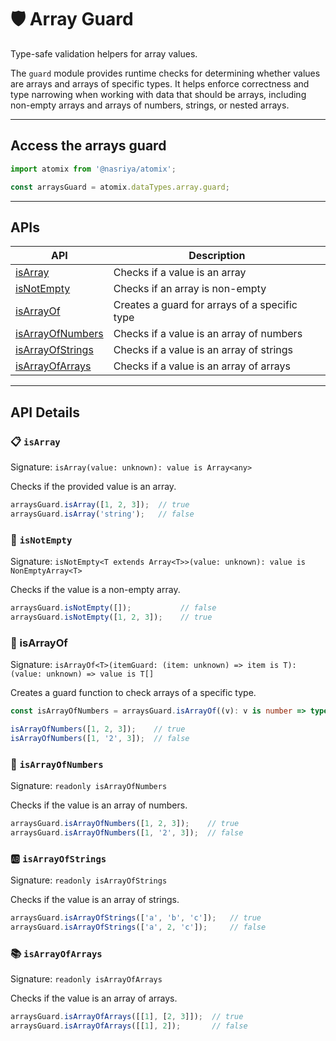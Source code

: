 # 🛡️ Array Guard  
Type-safe validation helpers for array values.

The `guard` module provides runtime checks for determining whether values are arrays and arrays of specific types. It helps enforce correctness and type narrowing when working with data that should be arrays, including non-empty arrays and arrays of numbers, strings, or nested arrays.

---

## Access the arrays guard

```ts
import atomix from '@nasriya/atomix';

const arraysGuard = atomix.dataTypes.array.guard;
```
---
## APIs
| API                                    | Description                                   |
| -------------------------------------- | --------------------------------------------- |
| [isArray](#-isarray)                   | Checks if a value is an array                 |
| [isNotEmpty](#-isnotempty)             | Checks if an array is non-empty               |
| [isArrayOf](#-isarrayof)               | Creates a guard for arrays of a specific type |
| [isArrayOfNumbers](#-isarrayofnumbers) | Checks if a value is an array of numbers      |
| [isArrayOfStrings](#-isarrayofstrings) | Checks if a value is an array of strings      |
| [isArrayOfArrays](#-isarrayofarrays)   | Checks if a value is an array of arrays       |

---
## API Details

### 📋 `isArray`
Signature: `isArray(value: unknown): value is Array<any>`

Checks if the provided value is an array.

```ts
arraysGuard.isArray([1, 2, 3]);  // true
arraysGuard.isArray('string');   // false
```

### 🔢 `isNotEmpty`
Signature: `isNotEmpty<T extends Array<T>>(value: unknown): value is NonEmptyArray<T>`

Checks if the value is a non-empty array.

```ts
arraysGuard.isNotEmpty([]);           // false
arraysGuard.isNotEmpty([1, 2, 3]);    // true
```

### 🧩 isArrayOf
Signature: `isArrayOf<T>(itemGuard: (item: unknown) => item is T): (value: unknown) => value is T[]`

Creates a guard function to check arrays of a specific type.

```ts
const isArrayOfNumbers = arraysGuard.isArrayOf((v): v is number => typeof v === 'number');

isArrayOfNumbers([1, 2, 3]);    // true
isArrayOfNumbers([1, '2', 3]);  // false
```

### 🔢 `isArrayOfNumbers`
Signature: `readonly isArrayOfNumbers`

Checks if the value is an array of numbers.

```ts
arraysGuard.isArrayOfNumbers([1, 2, 3]);    // true
arraysGuard.isArrayOfNumbers([1, '2', 3]);  // false
```

### 🆎 `isArrayOfStrings`
Signature: `readonly isArrayOfStrings`

Checks if the value is an array of strings.

```ts
arraysGuard.isArrayOfStrings(['a', 'b', 'c']);   // true
arraysGuard.isArrayOfStrings(['a', 2, 'c']);     // false
```

### 📚 `isArrayOfArrays`
Signature: `readonly isArrayOfArrays`

Checks if the value is an array of arrays.

```ts
arraysGuard.isArrayOfArrays([[1], [2, 3]]);  // true
arraysGuard.isArrayOfArrays([[1], 2]);       // false
```